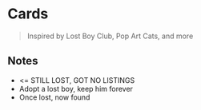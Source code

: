 # Cards

> Inspired by Lost Boy Club, Pop Art Cats, and more

## Notes

- <= STILL LOST, GOT NO LISTINGS
- Adopt a lost boy, keep him forever
- Once lost, now found
